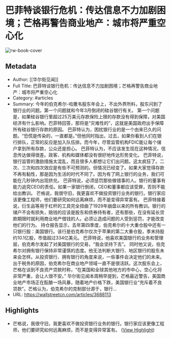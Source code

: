 # 巴菲特谈银行危机：传达信息不力加剧困境；芒格再警告商业地产：城市将严重空心化

![rw-book-cover](https://static.jianwenapp.com/wscn/_static/favicon.png)

## Metadata
- Author: [[华尔街见闻]]
- Full Title: 巴菲特谈银行危机：传达信息不力加剧困境；芒格再警告商业地产：城市将严重空心化
- Category: #articles
- Summary: 今年的伯克希尔-哈撒韦股东年会上，不出外界所料，股东问到了银行业的问题。第一个问题就和今年3月倒闭的硅谷银行有关。
第一个问题是，如果硅谷银行里超过25万美元存款保险上限的存款没有得到保障，对美国经济有什么影响。巴菲特回答，那将是“灾难性的”，这就是美国政府出手保障所有硅谷银行存款的原因。
巴菲特认为，困扰银行业的是一个由来已久的问题。“恐慌是传染的，一直都是。”但他同时指出，过去，如果你看到人们在银行排队，正常的反应是加入队伍排。而今年，尽管监管机构FDIC能让每个储户拿到所有存款，公众还是担心。
巴菲特认为，不应该发生现在这种情况，信息传达做得很差。政客、机构和媒体都没有很好地传达形势变化。
巴菲特说，银行监管的激励措施太混乱，而且很多人都想让它们出问题。这太疯狂了。二次、三次和四次效应是有些不可预测的。但情况已经变了。如果大家觉得存款不再有黏性，那是因为生活的时代不同了。因为有了网上银行的业务，我们可能在几秒钟内出现挤兑。
巴菲特说，必须惩罚那些做错事的人。银行的董事有能力追究CEO的责任。如果一家银行倒闭，CEO和董事都应该受罪，否则不能给出教训。
芒格说，我很守旧，我更喜欢不做投资银行业务的银行。银行家应该更像工程师，他们要研究如何远离麻烦，而不是变得异常富有。
巴菲特接着说，衍生品等用于杠杆的工具完全扭曲了1929年崩盘以来的所有教训。银行的储户不会有损失，赔钱的应该是股东和债券持有者，还有那些，在没有延长贷款期限时就利用商业地产借钱的人。必须让造成问题的人受到惩罚，才能改变他们的行为。
持仓报告显示，去年第四季度，伯克希尔的十大重仓股中还有一只银行股：美国银行。该行是伯克希尔仅次于苹果的第二大重仓股，季末持股约10.1亿股，市值超过334亿美元。
巴菲特说，他喜欢美国银行的业务和管理层，伯克希尔发起了对美国银行的交易，“我会坚持下去”。
同时他又说，伯克希尔对拥有银行保持非常谨慎的态度。他无法判断大银行、地区银行的股东未来会怎样。从投资银行、拥有银行的角度来说，一些事件会决定他们的未来。
出于税务的原因，伯克希尔在商业地产领域一直不是很活跃。这次股东会上，芒格在谈到不良资产贷款时称，“在美国和全球其他地方的市中心，空心化将非常严重，会让人很不安。”
华尔街见闻本周稍早提到，芒格最近警告，美国商业地产市场正在酝酿一场风暴，随着地产价格下跌，美国银行业“充斥着不良贷款”。芒格认为，伯克希尔的克制部分源于，银行...
- URL: https://wallstreetcn.com/articles/3688113

## Highlights
- 芒格说，我很守旧，我更喜欢不做投资银行业务的银行。银行家应该更像工程师，他们要研究如何远离麻烦，而不是变得异常富有。 ([View Highlight](https://read.readwise.io/read/01gzszy2tct0t1c3zye87bwak9))
